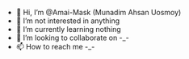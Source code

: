 - 👋 Hi, I’m @Amai-Mask (Munadim Ahsan Uosmoy)
- 👀 I’m not interested in anything
- 🌱 I’m currently learning nothing
- 💞️ I’m looking to collaborate on -_-
- 📫 How to reach me -_-

<!---
Amai-Mask/Amai-Mask is a ✨ special ✨ repository because its `README.md` (this file) appears on your GitHub profile.
You can click the Preview link to take a look at your changes.
--->

